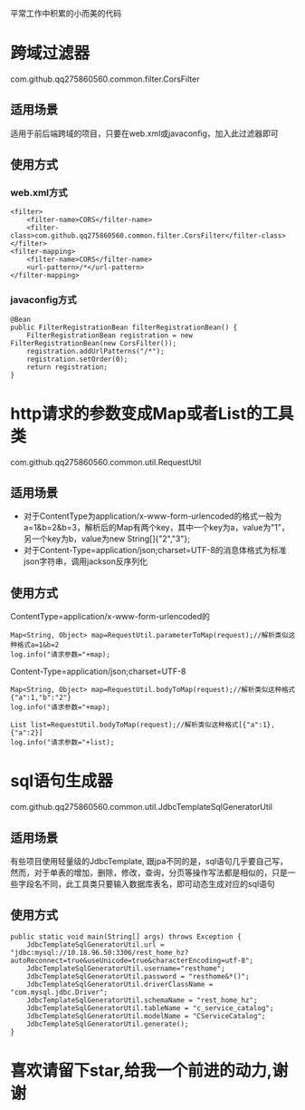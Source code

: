 平常工作中积累的小而美的代码


# 跨域过滤器
com.github.qq275860560.common.filter.CorsFilter
## 适用场景
适用于前后端跨域的项目，只要在web.xml或javaconfig，加入此过滤器即可
## 使用方式
### web.xml方式
```
<filter>
	<filter-name>CORS</filter-name>
	<filter-class>com.github.qq275860560.common.filter.CorsFilter</filter-class>
</filter>
<filter-mapping>
	<filter-name>CORS</filter-name>
	<url-pattern>/*</url-pattern>
</filter-mapping>
```
### javaconfig方式
```
@Bean
public FilterRegistrationBean filterRegistrationBean() {
	FilterRegistrationBean registration = new FilterRegistrationBean(new CorsFilter());
	registration.addUrlPatterns("/*");
	registration.setOrder(0);
	return registration;
}
```

# http请求的参数变成Map或者List的工具类
com.github.qq275860560.common.util.RequestUtil
## 适用场景
* 对于ContentType为application/x-www-form-urlencoded的格式一般为a=1&b=2&b=3，解析后的Map有两个key，其中一个key为a，value为"1"，另一个key为b，value为new String[]{"2","3"};   
* 对于Content-Type=application/json;charset=UTF-8的消息体格式为标准json字符串，调用jackson反序列化

## 使用方式
ContentType=application/x-www-form-urlencoded的
```
Map<String, Object> map=RequestUtil.parameterToMap(request);//解析类似这种格式a=1&b=2
log.info("请求参数="+map);
```
Content-Type=application/json;charset=UTF-8
```
Map<String, Object> map=RequestUtil.bodyToMap(request);//解析类似这种格式{"a":1,"b":"2"}
log.info("请求参数="+map);

List list=RequestUtil.bodyToMap(request);//解析类似这种格式[{"a":1},{"a":2}]
log.info("请求参数="+list);
```


# sql语句生成器
com.github.qq275860560.common.util.JdbcTemplateSqlGeneratorUtil
## 适用场景
有些项目使用轻量级的JdbcTemplate,
跟jpa不同的是，sql语句几乎要自己写，
然而，对于单表的增加，删除，修改，查询，分页等操作写法都是相似的，只是一些字段名不同，此工具类只要输入数据库表名，即可动态生成对应的sql语句

## 使用方式
```
public static void main(String[] args) throws Exception {
	JdbcTemplateSqlGeneratorUtil.url = "jdbc:mysql://10.18.96.50:3306/rest_home_hz?autoReconnect=true&useUnicode=true&characterEncoding=utf-8";
	JdbcTemplateSqlGeneratorUtil.username="resthome";
	JdbcTemplateSqlGeneratorUtil.password = "resthome&*()";
	JdbcTemplateSqlGeneratorUtil.driverClassName = "com.mysql.jdbc.Driver";
	JdbcTemplateSqlGeneratorUtil.schemaName = "rest_home_hz";
	JdbcTemplateSqlGeneratorUtil.tableName = "c_service_catalog";
	JdbcTemplateSqlGeneratorUtil.modelName = "CServiceCatalog";
	JdbcTemplateSqlGeneratorUtil.generate();
}
```

# 喜欢请留下star,给我一个前进的动力,谢谢